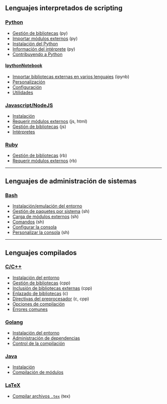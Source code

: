 ## Lenguajes interpretados de scripting

### [Python](https://github.com/mondeja/fullstack/tree/master/backend/src/005-entorno_de_ejecucion/python)
- [Gestión de bibliotecas](https://github.com/mondeja/fullstack/tree/master/backend/src/005-entorno_de_ejecucion/python/packages) (py)
- [Importar módulos externos](https://github.com/mondeja/fullstack/tree/master/backend/src/005-entorno_de_ejecucion/python/import) (py)
- [Instalación del Python](https://github.com/mondeja/fullstack/tree/master/backend/src/005-entorno_de_ejecucion/python/install)
- [Información del intérprete](https://github.com/mondeja/fullstack/tree/master/backend/src/005-entorno_de_ejecucion/python/interprete) (py)
- [Contribuyendo a Python](https://github.com/mondeja/fullstack/tree/master/backend/src/005-entorno_de_ejecucion/python/interprete)

#### [IpythonNotebook](https://github.com/mondeja/fullstack/tree/master/backend/src/005-entorno_de_ejecucion/ipynb)
- [Importar bibliotecas externas en varios lenguajes](https://github.com/mondeja/fullstack/blob/master/backend/src/005-entorno_de_ejecucion/ipynb/multimport.ipynb) (ipynb)
- [Personalización](https://github.com/mondeja/fullstack/tree/master/backend/src/005-entorno_de_ejecucion/ipynb/customize)
- [Configuración](https://github.com/mondeja/fullstack/tree/master/backend/src/005-entorno_de_ejecucion/ipynb/config.md)
- [Utilidades](https://github.com/mondeja/fullstack/tree/master/backend/src/005-entorno_de_ejecucion/ipynb/utils.md)

### [Javascript/NodeJS](https://github.com/mondeja/fullstack/tree/master/backend/src/005-entorno_de_ejecucion/javascript)
- [Instalación](https://github.com/mondeja/fullstack/tree/master/backend/src/005-entorno_de_ejecucion/javascript/install)
- [Requerir módulos externos](https://github.com/mondeja/fullstack/tree/master/backend/src/005-entorno_de_ejecucion/javascript/require) (js, html)
- [Gestión de bibliotecas](https://github.com/mondeja/fullstack/tree/master/backend/src/005-entorno_de_ejecucion/javascript/packages) (js)
- [Intérpretes](https://github.com/mondeja/fullstack/tree/master/backend/src/005-entorno_de_ejecucion/javascript/engines)

### [Ruby](https://github.com/mondeja/fullstack/tree/master/backend/src/005-entorno_de_ejecucion/ruby)
- [Gestión de bibliotecas](https://github.com/mondeja/fullstack/tree/master/backend/src/005-entorno_de_ejecucion/ruby/packages) (rb)
- [Requerir módulos externos](https://github.com/mondeja/fullstack/tree/master/backend/src/005-entorno_de_ejecucion/ruby/require) (rb)

______________________________________

## Lenguajes de administración de sistemas

### [Bash](https://github.com/mondeja/fullstack/tree/master/backend/src/005-entorno_de_ejecucion/bash)
- [Instalación/emulación del entorno](https://github.com/mondeja/fullstack/tree/master/backend/src/005-entorno_de_ejecucion/bash/install.md)
- [Gestión de paquetes por sistema](https://github.com/mondeja/fullstack/tree/master/backend/src/005-entorno_de_ejecucion/bash/packages) (sh)
- [Carga de módulos externos](https://github.com/mondeja/fullstack/tree/master/backend/src/005-entorno_de_ejecucion/bash/source) (sh)
- [Comandos](https://github.com/mondeja/fullstack/tree/master/backend/src/005-entorno_de_ejecucion/bash/config.md) (sh)
- [Configurar la consola](https://github.com/mondeja/fullstack/tree/master/backend/src/005-entorno_de_ejecucion/bash/commands.md)
- [Personalizar la consola](https://github.com/mondeja/fullstack/tree/master/backend/src/005-entorno_de_ejecucion/bash/customize) (sh)

______________________________________

## Lenguajes compilados

### [C/C++](https://github.com/mondeja/fullstack/tree/master/backend/src/005-entorno_de_ejecucion/c)
- [Instalación del entorno](https://github.com/mondeja/fullstack/tree/master/backend/src/005-entorno_de_ejecucion/c/install)
- [Gestión de bibliotecas](https://github.com/mondeja/fullstack/tree/master/backend/src/005-entorno_de_ejecucion/c/packages) (cpp)
- [Inclusión de bibliotecas externas](https://github.com/mondeja/fullstack/tree/master/backend/src/005-entorno_de_ejecucion/c/include) (cpp)
- [Enlazado de bibliotecas](https://github.com/mondeja/fullstack/tree/master/backend/src/005-entorno_de_ejecucion/c/linking) (c)
- [Directivas del preprocesador](https://github.com/mondeja/fullstack/tree/master/backend/src/005-entorno_de_ejecucion/c/preprocessor) (c, cpp)
- [Opciones de compilación](https://github.com/mondeja/fullstack/blob/master/backend/src/005-entorno_de_ejecucion/c/compile/options.md)
- [Errores comunes](https://github.com/mondeja/fullstack/tree/master/backend/src/005-entorno_de_ejecucion/c/errors)

### [Golang](https://github.com/mondeja/fullstack/tree/master/backend/src/005-entorno_de_ejecucion/go)
- [Instalación del entorno](https://github.com/mondeja/fullstack/tree/master/backend/src/005-entorno_de_ejecucion/go/install)
- [Administración de dependencias](https://github.com/mondeja/fullstack/tree/master/backend/src/005-entorno_de_ejecucion/go/packages)
- [Control de la compilación](https://github.com/mondeja/fullstack/tree/master/backend/src/005-entorno_de_ejecucion/go/compile)

### [Java](https://github.com/mondeja/fullstack/tree/master/backend/src/005-entorno_de_ejecucion/java)
- [Instalación](https://github.com/mondeja/fullstack/blob/master/backend/src/005-entorno_de_ejecucion/java/install.md)
- [Compilación de módulos](https://github.com/mondeja/fullstack/tree/master/backend/src/005-entorno_de_ejecucion/java/compile)

### [LaTeX](https://github.com/mondeja/fullstack/tree/master/backend/src/005-entorno_de_ejecucion/tex)
- [Compilar archivos `.tex`](https://github.com/mondeja/fullstack/tree/master/backend/src/005-entorno_de_ejecucion/tex/compilar) (tex)
